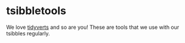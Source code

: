 # tsibbletools
We love [tidyverts](https://github.com/tidyverts) and so are you! These are tools that we use with our tsibbles regularly.
